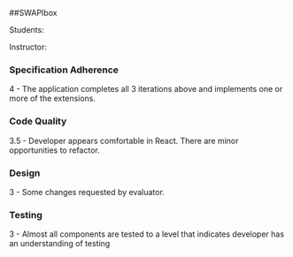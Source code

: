 ##SWAPIbox

Students:

Instructor:

### Specification Adherence

4 - The application completes all 3 iterations above and implements one or more of the extensions.

### Code Quality

3.5 - Developer appears comfortable in React. There are minor opportunities to refactor.

### Design

3 - Some changes requested by evaluator.

### Testing

3 - Almost all components are tested to a level that indicates developer has an understanding of testing
